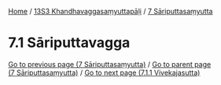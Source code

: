 
[Home](/) / [13S3 Khandhavaggasaṃyuttapāḷi](../../13S3.md) / [7 Sāriputtasaṃyutta](../7.md)

# 7.1 Sāriputtavagga


[Go to previous page (7 Sāriputtasaṃyutta)](../7.md) / [Go to parent page (7 Sāriputtasaṃyutta)](../7.md) / [Go to next page (7.1.1 Vivekajasutta)](7.1/7.1.1.md)


